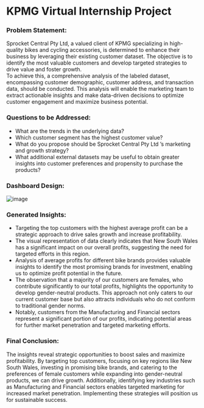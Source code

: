 # KPMG Virtual Internship Project

### Problem Statement:
Sprocket Central Pty Ltd, a valued client of KPMG specializing in high-quality bikes and cycling accessories, is determined to enhance their business by leveraging their existing customer dataset. The objective is to identify the most valuable customers and develop targeted strategies to drive value and foster growth. 
<br>
To achieve this, a comprehensive analysis of the labeled dataset, encompassing customer demographic, customer address, and transaction data, should be conducted. This analysis will enable the marketing team to extract actionable insights and make data-driven decisions to optimize customer engagement and maximize business potential.

### Questions to be Addressed:
- What are the trends in the underlying data?
- Which customer segment has the highest customer value?
- What do you propose should be Sprocket Central Pty Ltd ’s marketing and growth strategy?
- What additional external datasets may be useful to obtain greater insights into customer preferences and propensity to purchase the products?

### Dashboard Design:
![image](https://github.com/Mcraze/KPMG-Virtual-Internship/assets/84672998/7ecf2a9c-8351-45a4-b37e-151e7b583efc)

### Generated Insights:
- Targeting the top customers with the highest average profit can be a strategic approach to drive sales growth and increase profitability.
- The visual representation of data clearly indicates that New South Wales has a significant impact on our overall profits, suggesting the need for targeted efforts in this region.
- Analysis of average profits for different bike brands provides valuable insights to identify the most promising brands for investment, enabling us to optimize profit potential in the future.
- The observation that a majority of our customers are females, who contribute significantly to our total profits, highlights the opportunity to develop gender-neutral products. This approach not only caters to our current customer base but also attracts individuals who do not conform to traditional gender norms.
- Notably, customers from the Manufacturing and Financial sectors represent a significant portion of our profits, indicating potential areas for further market penetration and targeted marketing efforts.

### Final Conclusion:
The insights reveal strategic opportunities to boost sales and maximize profitability. By targeting top customers, focusing on key regions like New South Wales, investing in promising bike brands, and catering to the preferences of female customers while expanding into gender-neutral products, we can drive growth. Additionally, identifying key industries such as Manufacturing and Financial sectors enables targeted marketing for increased market penetration. Implementing these strategies will position us for sustainable success.
